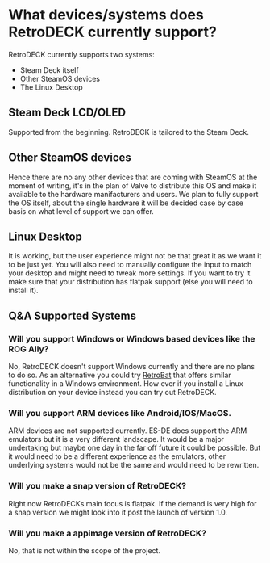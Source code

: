 # What devices/systems does RetroDECK currently support?

RetroDECK currently supports two systems:

- Steam Deck itself
- Other SteamOS devices
- The Linux Desktop

## Steam Deck LCD/OLED
Supported from the beginning. RetroDECK is tailored to the Steam Deck.

## Other SteamOS devices
Hence there are no any other devices that are coming with SteamOS at the moment of writing, it's in the plan of Valve to distribute this OS and make it available to the hardware manifacturers and users.
We plan to fully support the OS itself, about the single hardware it will be decided case by case basis on what level of support we can offer.

## Linux Desktop
It is working, but the user experience might not be that great it as we want it to be just yet.
You will also need to manually configure the input to match your desktop and might need to tweak more settings. If you want to try it make sure that your distribution has flatpak support (else you will need to install it).

## Q&A Supported Systems

### Will you support Windows or Windows based devices like the ROG Ally?
No, RetroDECK doesn't support Windows currently and there are no plans to do so.
As an alternative you could try [RetroBat](https://www.retrobat.ovh) that offers similar functionality in a Windows environment.
How ever if you install a Linux distribution on your device instead you can try out RetroDECK.

### Will you support ARM devices like Android/IOS/MacOS.
ARM devices are not supported currently. ES-DE does support the ARM emulators but it is a very different landscape.
It would be a major undertaking but maybe one day in the far off future it could be possible. But it would need to be a different experience as the emulators, other underlying systems would not be the same and would need to be rewritten.

### Will you make a snap version of RetroDECK?
Right now RetroDECKs main focus is flatpak. If the demand is very high for a snap version we might look into it post the launch of version 1.0.

### Will you make a appimage version of RetroDECK?
No, that is not within the scope of the project.

